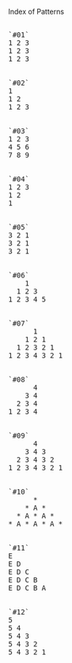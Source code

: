 Index of Patterns   
<pre>

`#01`  
1 2 3  
1 2 3   
1 2 3  


`#02`  
1  
1 2  
1 2 3   


`#03`  
1 2 3  
4 5 6   
7 8 9  


`#04`  
1 2 3   
1 2  
1  
 

`#05`  
3 2 1  
3 2 1  
3 2 1  


`#06`  
    1    
  1 2 3    
1 2 3 4 5      


`#07`  
      1   
    1 2 1   
  1 2 3 2 1    
1 2 3 4 3 2 1   


`#08`    
      4   
    3 4    
  2 3 4    
1 2 3 4    


`#09`    
      4         
    3 4 3     
  2 3 4 3 2      
1 2 3 4 3 2 1      


`#10`    
      *      
    * A *      
  * A * A *    
* A * A * A *     


`#11`  
E  
E D  
E D C  
E D C B  
E D C B A  


`#12`  
5  
5 4  
5 4 3  
5 4 3 2  
5 4 3 2 1   
            


</pre>